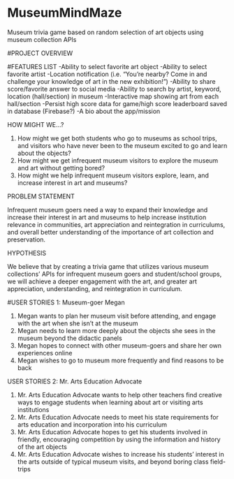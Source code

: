 # MuseumMindMaze
Museum trivia game based on random selection of art objects using museum collection APIs

#PROJECT OVERVIEW

#FEATURES LIST
  -Ability to select favorite art object 
  -Ability to select favorite artist
  -Location notification (i.e. “You’re nearby? Come in and challenge your knowledge of art in the new exhibition!”)
  -Ability to share score/favorite answer to social media
  -Ability to search by artist, keyword, location (hall/section) in museum
  -Interactive map showing art from each hall/section
  -Persist high score data for game/high score leaderboard saved in database (Firebase?)
  -A bio about the app/mission


HOW MIGHT WE…?

1) How might we get both students who go to museums as school trips, and visitors who have never been to the museum excited to go and learn about the objects?
2) How might we get infrequent museum visitors to explore the museum and art without getting bored?
3) How might we help infrequent museum visitors explore, learn, and increase interest in art and museums?

PROBLEM STATEMENT

Infrequent museum goers need a way to expand their knowledge and increase their interest in art and museums to help increase institution relevance in communities, art appreciation and reintegration in curriculums, and overall better understanding of the importance of art collection and preservation.

HYPOTHESIS

We believe that by creating a trivia game that utilizes various museum collections’ APIs for infrequent museum goers and student/school groups, we will achieve a deeper engagement with the art, and greater art appreciation, understanding, and reintegration in curriculum.


#USER STORIES 1: Museum-goer Megan
1) Megan wants to plan her museum visit before attending, and engage with the art when she isn’t at the museum
2) Megan needs to learn more deeply about the objects she sees in the museum beyond the didactic panels
3) Megan hopes to connect with other museum-goers and share her own experiences online
4) Megan wishes to go to museum more frequently and find reasons to be back

USER STORIES 2: Mr. Arts Education Advocate
1) Mr. Arts Education Advocate wants to help other teachers find creative ways to engage students when learning about art or visiting arts institutions
2) Mr. Arts Education Advocate needs to meet his state requirements for arts education and incorporation into his curriculum
3) Mr. Arts Education Advocate hopes to get his students involved in friendly, encouraging competition by using the information and history of the art objects
4) Mr. Arts Education Advocate wishes to increase his students’ interest in the arts outside of typical museum visits, and beyond boring class field-trips

